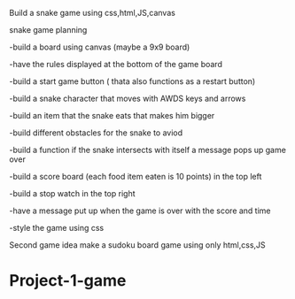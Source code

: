 Build a snake game using css,html,JS,canvas

snake game planning 

-build a board using canvas (maybe a 9x9 board)

-have the rules displayed at the bottom of the game board

-build a start game button ( thata also functions as a restart button)

-build a snake character that moves with AWDS keys and arrows 

-build an item that the snake eats that makes him bigger 

-build different obstacles for the snake to aviod 


-build a function if the snake intersects with itself a message pops up game over

-build a score board (each food item eaten is 10 points) in the top left

-build a stop watch in the top right 

-have a message put up when the game is over with the score and time 

-style the game using css 


Second game idea make a sudoku board game using only html,css,JS





# Project-1-game
